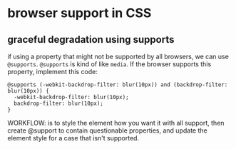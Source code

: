 # browser support in CSS

## graceful degradation using supports

if using a property that might not be supported by all browsers, we can use `@supports`. 
`@supports` is kind of like `media`.  If the browser supports this property, implement this code:

    @supports (-webkit-backdrop-filter: blur(10px)) and (backdrop-filter: blur(10px)) {
      -webkit-backdrop-filter: blur(10px);
      backdrop-filter: blur(10px);
    }

WORKFLOW: is to style the element how you want it with all support, then create @support to contain questionable properties, and update the element style for a case that isn't supported.